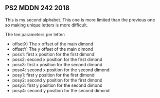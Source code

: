 ## PS2 MDDN 242 2018

This is my second alphabet. This one is more limited than the previous one so making unique letters is more difficult.


The ten parameters per letter:


  * offsetX: The x offset of the main dimond
  * offsetY: The y offset of the main dimond
  * posx1: first x position for the first dimond
  * posx2: second x position for the first dimond
  * posx3: first x position for the second dimond
  * posx4: second x position for the second dimond
  * posy1: first y position for the first dimond
  * posy2: second y position for the first dimond
  * posy3: first y position for the second dimond
  * posy4: second y position for the second dimond
